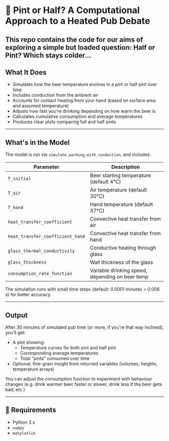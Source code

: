 # 🍺 Pint or Half? A Computational Approach to a Heated Pub Debate

This repo contains the code for our aims of exploring a simple but loaded question: Half or Pint? Which stays colder...
---

## What It Does

- Simulates how the beer temperature evolves in a pint or half pint over time
- Includes conduction from the ambient air
- Accounts for contact heating from your hand (based on surface area and assumed temperature)
- Adjusts how fast you're drinking depending on how warm the beer is
- Calculates cumulative consumption and average temperatures
- Produces clear plots comparing full and half pints

---

## What's in the Model

The model is run via `simulate_warming_with_conduction`, and includes:

| Parameter                   | Description                                     |
|----------------------------|-------------------------------------------------|
| `T_initial`                | Beer starting temperature (default 4°C)         |
| `T_air`                    | Air temperature (default 30°C)                  |
| `T_hand`                   | Hand temperature (default 37°C)                 |
| `heat_transfer_coefficient`| Convective heat transfer from air               |
| `heat_transfer_coefficient_hand` | Convective heat transfer from hand     |
| `glass_thermal_conductivity`| Conductive heating through glass               |
| `glass_thickness`          | Wall thickness of the glass                     |
| `consumption_rate_function`| Variable drinking speed, depending on beer temp|

The simulation runs with small time steps (default: 0.0001 minutes = 0.006 s) for better accuracy.

---

## Output

After 30 minutes of simulated pub time (or more, if you're that way inclined), you'll get:

- A plot showing:
  - Temperature curves for both pint and half pint
  - Corresponding average temperatures
  - Total "pints" consumed over time
- Optional: fine-grain insight from returned variables (volumes, heights, temperature arrays)

You can adjust the consumption function to experiment with behaviour changes (e.g. drink warmer beer faster or slower, drink less if the beer gets bad, etc.)

---

## 📎 Requirements

- Python 3.x
- `numpy`
- `matplotlib`
